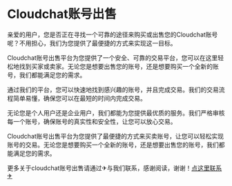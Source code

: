 # Cloudchat账号出售

亲爱的用户，您是否正在寻找一个可靠的途径来购买或出售您的Cloudchat账号呢？不用担心，我们为您提供了最便捷的方式来实现这一目标。

Cloudchat账号出售平台为您提供了一个安全、可靠的交易平台，您可以在这里轻松地找到买家或卖家。无论您是想要出售您的账号，还是想要购买一个全新的账号，我们都能满足您的需求。

通过我们的平台，您可以快速地找到感兴趣的账号，并且完成交易。我们的交易流程简单易懂，确保您可以在最短的时间内完成交易。

无论您是个人用户还是企业用户，我们都能为您提供最优质的服务。我们严格审核每一个账号，确保账号的真实性和安全性，让您可以放心交易。

Cloudchat账号出售平台为您提供了最便捷的方式来买卖账号，让您可以轻松实现账号的交易。无论您是想要购买一个全新的账号，还是想要出售您的账号，我们都能满足您的需求。

更多关于cloudchat账号出售请通过✈与我们联系，感谢阅读，谢谢！[点这里联系✈](https://gg.k02.cc)